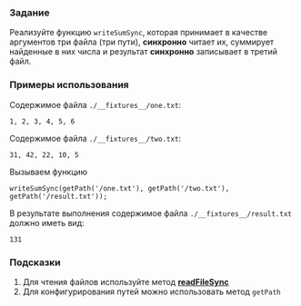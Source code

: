 ### Задание

Реализуйте функцию `writeSumSync`, которая принимает в качестве аргументов три файла (три
пути), **синхронно** читает их, суммирует найденные в них числа и результат **синхронно**
записывает в третий файл.

### Примеры использования

Содержимое файла `./__fixtures__/one.txt`:

```
1, 2, 3, 4, 5, 6
```

Содержимое файла `./__fixtures__/two.txt`:

```
31, 42, 22, 10, 5
```

Вызываем функцию

```
writeSumSync(getPath('/one.txt'), getPath('/two.txt'), getPath('/result.txt'));
```

В результате выполнения содержимое файла `./__fixtures__/result.txt` должно иметь вид:

```
131
```

### Подсказки

1. Для чтения файлов используйте метод **[readFileSync](https://nodejs.org/api/fs.html)**
2. Для конфигурирования путей можно использовать метод `getPath`